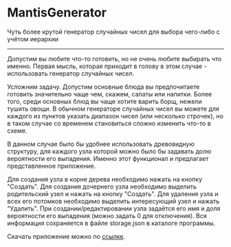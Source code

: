 # MantisGenerator
Чуть более крутой генератор случайных чисел для выбора чего-либо с учётом иерархии

----

Допустим вы любите что-то готовить, но не очень любите выбирать что именно. Первая мысль, которая приходит в голову в этом случае - использовать генератор случайных чисел.

Усложним задачу. Допустим основные блюда вы предпочитаете готовить значительно чаще чем, скажем, салаты или напитки. Более того, среди основных блюд  вы чаще хотите варить борщ, нежели тушить овощи. В обычном генераторе случайных чисел вы можете для каждого из пунктов указать диапазон чисел (или несколько строчек), но в таком случае со временем становиться сложно изменить что-то в схеме.

В данном случае было бы удобнее использовать древовидную структуру, для каждого узла которой можно было бы задавать долю вероятности его выпадения. Именно этот функционал и предлагает представленное приложение.

Для создания узла в корне дерева необходимо нажать на кнопку "Создать". Для создания дочернего узла необходимо выделить родительский узел и нажать на кнопку "Создать". Для удаления узла и всех его потомков необходимо выделить интересующий узел и нажать "Удалить". При создании/редактировании узла задаётся его имя и доля вероятности его выпадения (можно задать 0 для отключения). Вся информация сохраняется в файле storage.json в каталоге программы.

Скачать приложение можно по [ссылке](https://disk.yandex.ru/d/WPVKl2FdgsYT-g).

